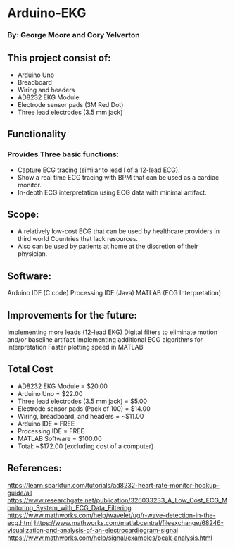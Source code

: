 # Arduino-EKG
### By: George Moore and Cory Yelverton

## This project consist of:
* Arduino Uno
* Breadboard
* Wiring and headers
* AD8232 EKG Module
* Electrode sensor pads (3M Red Dot)
* Three lead electrodes (3.5 mm jack)

## Functionality

### Provides Three basic functions:
* Capture ECG tracing (similar to lead I of a 12-lead ECG).
* Show a real time ECG tracing with BPM that can be used as a cardiac monitor.
* In-depth ECG interpretation using ECG data with minimal artifact.



## Scope:
* A relatively low-cost ECG that can be used by healthcare providers in third world Countries that lack resources.
* Also can be used by patients at home at the discretion of their physician.


## Software:
Arduino IDE (C code)
Processing IDE (Java)
MATLAB (ECG Interpretation)


## Improvements for the future:
Implementing more leads (12-lead EKG)
Digital filters to eliminate motion and/or baseline artifact
Implementing additional ECG algorithms for interpretation
Faster plotting speed in MATLAB

## Total Cost
* AD8232 EKG Module = $20.00
* Arduino Uno = $22.00
* Three lead electrodes (3.5 mm jack) = $5.00
* Electrode sensor pads (Pack of 100) = $14.00
* Wiring, breadboard, and headers = ~$11.00
* Arduino IDE  = FREE
* Processing IDE = FREE
* MATLAB Software = $100.00
* Total: ~$172.00 (excluding cost of a computer)




## References:

https://learn.sparkfun.com/tutorials/ad8232-heart-rate-monitor-hookup-guide/all
https://www.researchgate.net/publication/326033233_A_Low_Cost_ECG_Monitoring_System_with_ECG_Data_Filtering
https://www.mathworks.com/help/wavelet/ug/r-wave-detection-in-the-ecg.html
https://www.mathworks.com/matlabcentral/fileexchange/68246-visualization-and-analysis-of-an-electrocardiogram-signal
https://www.mathworks.com/help/signal/examples/peak-analysis.html

